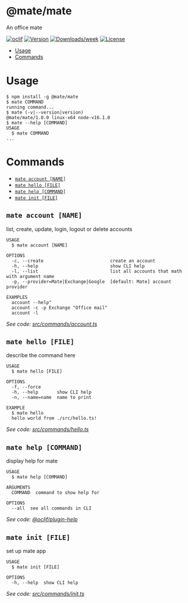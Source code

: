 @mate/mate
==========

An office mate

[![oclif](https://img.shields.io/badge/cli-oclif-brightgreen.svg)](https://oclif.io)
[![Version](https://img.shields.io/npm/v/@mate/mate.svg)](https://npmjs.org/package/@mate/mate)
[![Downloads/week](https://img.shields.io/npm/dw/@mate/mate.svg)](https://npmjs.org/package/@mate/mate)
[![License](https://img.shields.io/npm/l/@mate/mate.svg)](https://github.com/emadridm/mate/blob/master/package.json)

<!-- toc -->
* [Usage](#usage)
* [Commands](#commands)
<!-- tocstop -->
# Usage
<!-- usage -->
```sh-session
$ npm install -g @mate/mate
$ mate COMMAND
running command...
$ mate (-v|--version|version)
@mate/mate/1.0.0 linux-x64 node-v16.1.0
$ mate --help [COMMAND]
USAGE
  $ mate COMMAND
...
```
<!-- usagestop -->
# Commands
<!-- commands -->
* [`mate account [NAME]`](#mate-account-name)
* [`mate hello [FILE]`](#mate-hello-file)
* [`mate help [COMMAND]`](#mate-help-command)
* [`mate init [FILE]`](#mate-init-file)

## `mate account [NAME]`

list, create, update, login, logout or delete accounts

```
USAGE
  $ mate account [NAME]

OPTIONS
  -c, --create                         create an account
  -h, --help                           show CLI help
  -l, --list                           list all accounts that math with argument name
  -p, --provider=Mate|Exchange|Google  [default: Mate] account provider

EXAMPLES
  account --help"
  account -c -p Exchange "Office mail"
  account -l
```

_See code: [src/commands/account.ts](https://github.com/emadridm/mate/blob/v1.0.0/src/commands/account.ts)_

## `mate hello [FILE]`

describe the command here

```
USAGE
  $ mate hello [FILE]

OPTIONS
  -f, --force
  -h, --help       show CLI help
  -n, --name=name  name to print

EXAMPLE
  $ mate hello
  hello world from ./src/hello.ts!
```

_See code: [src/commands/hello.ts](https://github.com/emadridm/mate/blob/v1.0.0/src/commands/hello.ts)_

## `mate help [COMMAND]`

display help for mate

```
USAGE
  $ mate help [COMMAND]

ARGUMENTS
  COMMAND  command to show help for

OPTIONS
  --all  see all commands in CLI
```

_See code: [@oclif/plugin-help](https://github.com/oclif/plugin-help/blob/v3.2.2/src/commands/help.ts)_

## `mate init [FILE]`

set up mate app

```
USAGE
  $ mate init [FILE]

OPTIONS
  -h, --help  show CLI help
```

_See code: [src/commands/init.ts](https://github.com/emadridm/mate/blob/v1.0.0/src/commands/init.ts)_
<!-- commandsstop -->
